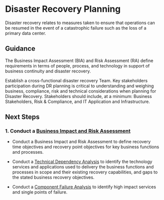 # Disaster Recovery Planning

Disaster recovery relates to measures taken to ensure that operations can be resumed in the event of a catastrophic failure such as the loss of a primary  data center.

## Guidance

The Business Impact Assessment (BIA) and Risk Assessment (RA)  define requirements in terms of people, process, and technology in support of business continuity and disaster recovery. 

Establish a cross-functional disaster recovery Team. Key stakeholders participation during DR planning is critical to understanding and weighing business, compliance, risk and technical considerations when planning for Disaster Recovery. Stakeholders should include, at a minimum: Business Stakeholders, Risk & Compliance, and IT Application and Infrastructure. 

## Next Steps

### 1. Conduct a [Business Impact and Risk Assessment](1.1-Business-Impact-and-Risk-Assessment.md)

* Conduct a Business Impact and Risk Assessment to define recovery time objectives and recovery point objectives for key business functions and processes.

* Conduct a [Technical Dependency Analysis](1.2-Technical-Dependency-Analysis.md) to identify the technology services and applications used to delivery the business functions and processes in scope and their existing recovery capabilities, and gaps to the stated business recovery objectives.

* Conduct a [Component Failure Analysis](1.3-Component-Failure-Analysis.md) to identify high impact services and single points of failure. 



 
